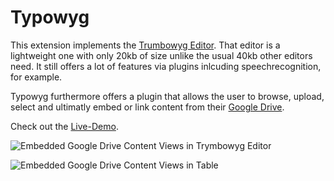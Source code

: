 # Typowyg

This extension implements the [Trumbowyg Editor](https://alex-d.github.io/Trumbowyg/). That editor is a lightweight one with only 20kb of size unlike the usual 40kb other editors need. It still offers a lot of features via plugins inlcuding speechrecognition, for example.

Typowyg furthermore offers a plugin that allows the user to browse, upload, select and ultimatly embed or link content from their [Google Drive](https://drive.google.com/drive/u/0/).

Check out the [Live-Demo](https://waxcode.net/projects/sites/demo-typowyg).

![Embedded Google Drive Content Views in Trymbowyg Editor](https://waxcode.net/fileadmin/user_upload/EmbeddedViewing.png)

![Embedded Google Drive Content Views in Table](https://waxcode.net/fileadmin/user_upload/Table_-_Demoscreen.png)
